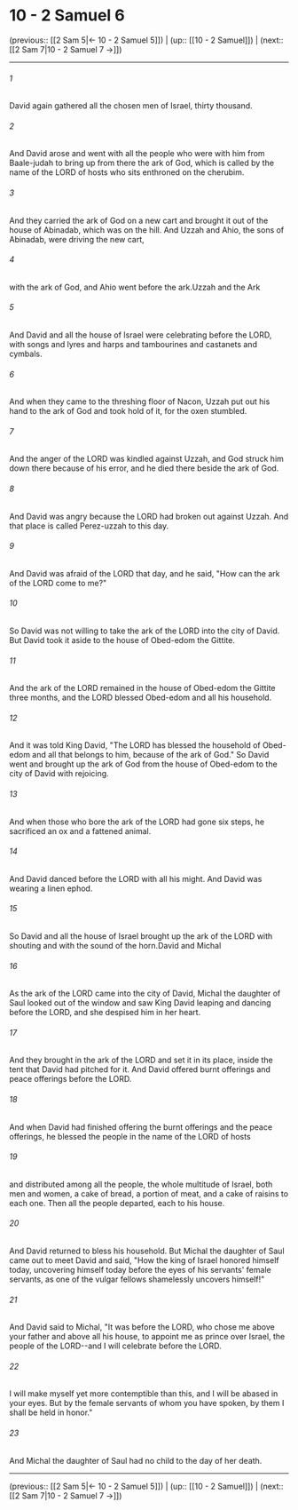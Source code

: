 # 10 - 2 Samuel 6

(previous:: [[2 Sam 5|← 10 - 2 Samuel 5]]) | (up:: [[10 - 2 Samuel]]) | (next:: [[2 Sam 7|10 - 2 Samuel 7 →]])

***


###### 1 
David again gathered all the chosen men of Israel, thirty thousand. 

###### 2 
And David arose and went with all the people who were with him from Baale-judah to bring up from there the ark of God, which is called by the name of the LORD of hosts who sits enthroned on the cherubim. 

###### 3 
And they carried the ark of God on a new cart and brought it out of the house of Abinadab, which was on the hill. And Uzzah and Ahio, the sons of Abinadab, were driving the new cart, 

###### 4 
with the ark of God, and Ahio went before the ark.Uzzah and the Ark 

###### 5 
And David and all the house of Israel were celebrating before the LORD, with songs and lyres and harps and tambourines and castanets and cymbals. 

###### 6 
And when they came to the threshing floor of Nacon, Uzzah put out his hand to the ark of God and took hold of it, for the oxen stumbled. 

###### 7 
And the anger of the LORD was kindled against Uzzah, and God struck him down there because of his error, and he died there beside the ark of God. 

###### 8 
And David was angry because the LORD had broken out against Uzzah. And that place is called Perez-uzzah to this day. 

###### 9 
And David was afraid of the LORD that day, and he said, "How can the ark of the LORD come to me?" 

###### 10 
So David was not willing to take the ark of the LORD into the city of David. But David took it aside to the house of Obed-edom the Gittite. 

###### 11 
And the ark of the LORD remained in the house of Obed-edom the Gittite three months, and the LORD blessed Obed-edom and all his household. 

###### 12 
And it was told King David, "The LORD has blessed the household of Obed-edom and all that belongs to him, because of the ark of God." So David went and brought up the ark of God from the house of Obed-edom to the city of David with rejoicing. 

###### 13 
And when those who bore the ark of the LORD had gone six steps, he sacrificed an ox and a fattened animal. 

###### 14 
And David danced before the LORD with all his might. And David was wearing a linen ephod. 

###### 15 
So David and all the house of Israel brought up the ark of the LORD with shouting and with the sound of the horn.David and Michal 

###### 16 
As the ark of the LORD came into the city of David, Michal the daughter of Saul looked out of the window and saw King David leaping and dancing before the LORD, and she despised him in her heart. 

###### 17 
And they brought in the ark of the LORD and set it in its place, inside the tent that David had pitched for it. And David offered burnt offerings and peace offerings before the LORD. 

###### 18 
And when David had finished offering the burnt offerings and the peace offerings, he blessed the people in the name of the LORD of hosts 

###### 19 
and distributed among all the people, the whole multitude of Israel, both men and women, a cake of bread, a portion of meat, and a cake of raisins to each one. Then all the people departed, each to his house. 

###### 20 
And David returned to bless his household. But Michal the daughter of Saul came out to meet David and said, "How the king of Israel honored himself today, uncovering himself today before the eyes of his servants' female servants, as one of the vulgar fellows shamelessly uncovers himself!" 

###### 21 
And David said to Michal, "It was before the LORD, who chose me above your father and above all his house, to appoint me as prince over Israel, the people of the LORD--and I will celebrate before the LORD. 

###### 22 
I will make myself yet more contemptible than this, and I will be abased in your eyes. But by the female servants of whom you have spoken, by them I shall be held in honor." 

###### 23 
And Michal the daughter of Saul had no child to the day of her death.

***

(previous:: [[2 Sam 5|← 10 - 2 Samuel 5]]) | (up:: [[10 - 2 Samuel]]) | (next:: [[2 Sam 7|10 - 2 Samuel 7 →]])
